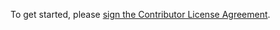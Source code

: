 To get started, please <a href="https://www.clahub.com/agreements/exxeleron/qJava">sign the Contributor License Agreement</a>.

